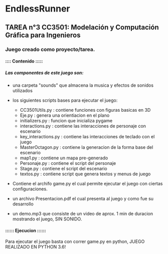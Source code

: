 # EndlessRunner
## TAREA n°3 CC3501: Modelación y Computación Gráfica para Ingenieros
### Juego creado como proyecto/tarea.

#### :::: Contenido :::::
##### Las componentes de este juego son:
- una carpeta "sounds" que almacena la musica y efectos de sonidos utilizados
- los siguientes scripts bases para ejecutar el juego:
    * CC3501Utils.py : contiene funciones con figuras basicas en 3D
    * Eje.py : genera una orientiacion en el plano
    * initializers.py : funcion que inicializa pygame
    * interactions.py : contiene las interacciones de personaje con escenario
    * key_interactions.py : contiene las interacciones de teclado con el juego
    * MasterOctagon.py : contiene la generacion de la forma base del escenario
    * map1.py : contiene un mapa pre-generado
    * Personaje.py : contiene el script del personaje
    * Stage.py : contiene el script del escenario
    * textos.py : contiene script que genera textos y menus de juego
    
 - Contiene el archifo game.py el cual permite ejecutar el juego con ciertas configuraciones.
 - un archivo Presentacion.pdf el cual presenta al juego y como fue su desarrollo
 - un demo.mp3 que consiste de un video de aprox. 1 min de duracion mostrando el juego, SIN SONIDO.
 
#### :::::: Ejecucion ::::::

Para ejecutar el juego basta con correr game.py en python, JUEGO REALIZADO EN PYTHON 3.6!

